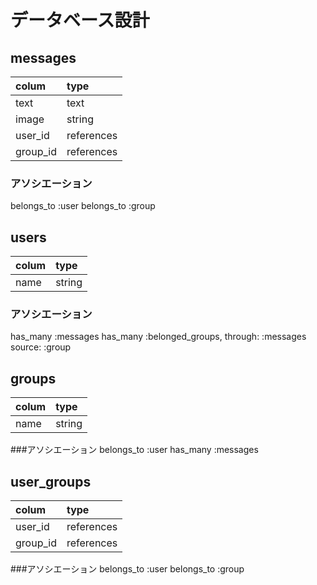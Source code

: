 # データベース設計
## messages
|colum   |type      |
|:------ |:---------|
|text    |text      |
|image   |string    |
|user_id |references|
|group_id|references|
### アソシエーション
belongs_to :user
belongs_to :group

## users
|colum   |type   |
|:------ |:------|
|name    |string |
### アソシエーション
has_many :messages
has_many :belonged_groups, through: :messages source: :group

## groups
|colum   |type    |
|:------ |:-------|
|name    |string  |
###アソシエーション
belongs_to :user
has_many :messages

## user_groups
|colum   |type      |
|:------ |:---------|
|user_id |references|
|group_id|references|
###アソシエーション
belongs_to :user
belongs_to :group
